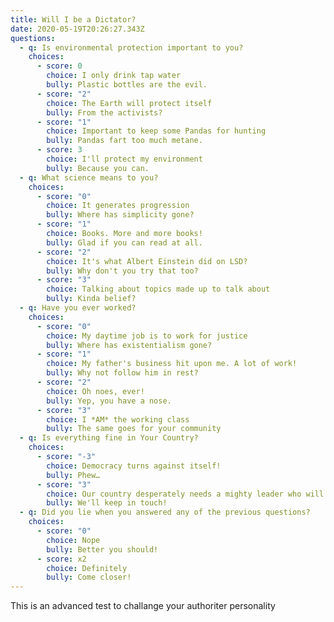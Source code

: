 ```yaml
---
title: Will I be a Dictator?
date: 2020-05-19T20:26:27.343Z
questions:
  - q: Is environmental protection important to you?
    choices:
      - score: 0
        choice: I only drink tap water
        bully: Plastic bottles are the evil.
      - score: "2"
        choice: The Earth will protect itself
        bully: From the activists?
      - score: "1"
        choice: Important to keep some Pandas for hunting
        bully: Pandas fart too much metane.
      - score: 3
        choice: I'll protect my environment
        bully: Because you can.
  - q: What science means to you?
    choices:
      - score: "0"
        choice: It generates progression
        bully: Where has simplicity gone?
      - score: "1"
        choice: Books. More and more books!
        bully: Glad if you can read at all.
      - score: "2"
        choice: It's what Albert Einstein did on LSD?
        bully: Why don't you try that too?
      - score: "3"
        choice: Talking about topics made up to talk about
        bully: Kinda belief?
  - q: Have you ever worked?
    choices:
      - score: "0"
        choice: My daytime job is to work for justice
        bully: Where has existentialism gone?
      - score: "1"
        choice: My father's business hit upon me. A lot of work!
        bully: Why not follow him in rest?
      - score: "2"
        choice: Oh noes, ever!
        bully: Yep, you have a nose.
      - score: "3"
        choice: I *AM* the working class
        bully: The same goes for your community
  - q: Is everything fine in Your Country?
    choices:
      - score: "-3"
        choice: Democracy turns against itself!
        bully: Phew…
      - score: "3"
        choice: Our country desperately needs a mighty leader who will do what has to be done.
        bully: We'll keep in touch!
  - q: Did you lie when you answered any of the previous questions?
    choices:
      - score: "0"
        choice: Nope
        bully: Better you should!
      - score: x2
        choice: Definitely
        bully: Come closer!
---
```

This is an advanced test to challange your authoriter personality